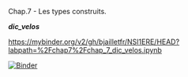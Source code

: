 Chap.7 - Les types construits.

***dic_velos***

https://mybinder.org/v2/gh/bjailletfr/NSI1ERE/HEAD?labpath=%2Fchap7%2Fchap_7_dic_velos.ipynb

[![Binder](https://mybinder.org/badge_logo.svg)](https://mybinder.org/v2/gh/bjailletfr/NSI1ERE/HEAD?labpath=%2Fchap7%2Fchap_7_dic_velos.ipynb)

